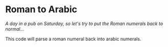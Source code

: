 Roman to Arabic
===============

*A day in a pub on Saturday, so let's try to put the Roman numerals back to
normal...*

This code will parse a roman numeral back into arabic numerals. 